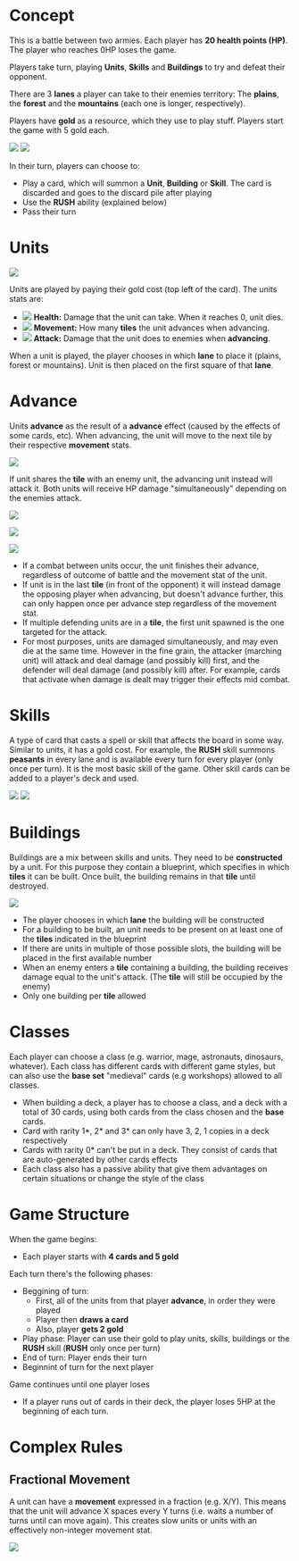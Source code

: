 # Concept

This is a battle between two armies. Each player has **20 health points (HP)**.
The player who reaches 0HP loses the game.

Players take turn, playing **Units**, **Skills** and **Buildings** to try and defeat their opponent.

There are 3 **lanes** a player can take to their enemies territory:
The **plains**, the **forest** and the **mountains** (each one is longer, respectively).

Players have **gold** as a resource, which they use to play stuff. Players start the game with 5 gold each.

![](./../Pictures/Board/BoardElements.png)
![](./../Pictures/Board/BoardElementsExplained.png)

In their turn, players can choose to:
- Play a card, which will summon a **Unit**, **Building** or **Skill**. The card is discarded and goes to the discard pile after playing
- Use the **RUSH** ability (explained below)
- Pass their turn

# Units

![](./../Pictures/Icons/BaseCard.png)

Units are played by paying their gold cost (top left of the card). The units stats are:
- ![](./../Pictures/Icons/HP.png) **Health:** Damage that the unit can take. When it reaches 0, unit dies.
- ![](./../Pictures/Icons/Movement.png) **Movement:** How many **tiles** the unit advances when advancing.
- ![](./../Pictures/Icons/Attack.png) **Attack:** Damage that the unit does to enemies when **advancing**.

When a unit is played, the player chooses in which **lane** to place it (plains, forest or mountains).
Unit is then placed on the first square of that **lane**.

# Advance

Units **advance** as the result of a **advance** effect (caused by the effects of some cards, etc).
When advancing, the unit will move to the next tile by their respective **movement** stats.

![](./../Pictures/Icons/March1.png)

If unit shares the **tile** with an enemy unit, the advancing unit instead will attack it.
Both units will receive HP damage "simultaneously" depending on the enemies attack.

![](./../Pictures/Icons/March2.png)

![](./../Pictures/Icons/March3.png)

![](./../Pictures/Icons/March4.png)

- If a combat between units occur, the unit finishes their advance, regardless of outcome of battle and the movement stat of the unit.
- If unit is in the last **tile** (in front of the opponent) it will instead damage the opposing player when advancing, but doesn't advance further, this can only happen once per advance step regardless of the movement stat.
- If multiple defending units are in a **tile**, the first unit spawned is the one targeted for the attack.
- For most purposes, units are damaged simultaneously, and may even die at the same time. However in the fine grain, the attacker (marching unit) will attack and deal damage (and possibly kill) first, and the defender will deal damage (and possibly kill) after. For example, cards that activate when damage is dealt may trigger their effects mid combat.

# Skills

A type of card that casts a spell or skill that affects the board in some way.
Similar to units, it has a gold cost.
For example, the **RUSH** skill summons **peasants** in every lane and is available every turn for every player (only once per turn).
It is the most basic skill of the game.
Other skill cards can be added to a player's deck and used.

![](./../Pictures/BaseSet/1.png)
![](./../Pictures/BaseSet/2.png)

# Buildings

Buildings are a mix between skills and units.
They need to be **constructed** by a unit. For this purpose they contain a blueprint, which specifies in which **tiles** it can be built.
Once built, the building remains in that **tile** until destroyed.

![](./../Pictures/BaseSet/3.png)

- The player chooses in which **lane** the building will be constructed
- For a building to be built, an unit needs to be present on at least one of the **tiles** indicated in the blueprint
- If there are units in multiple of those possible slots, the building will be placed in the first available number
- When an enemy enters a **tile** containing a building, the building receives damage equal to the unit's attack. (The **tile** will still be occupied by the enemy)
- Only one building per **tile** allowed

# Classes

Each player can choose a class (e.g. warrior, mage, astronauts, dinosaurs, whatever).
Each class has different cards with different game styles, but can also use the **base set** "medieval" cards (e.g workshops) allowed to all classes.
- When building a deck, a player has to choose a class, and a deck with a total of 30 cards, using both cards from the class chosen and the **base** cards.
- Card with rarity 1*, 2* and 3* can only have 3, 2, 1 copies in a deck respectively
- Cards with rarity 0* can't be put in a deck. They consist of cards that are auto-generated by other cards effects
- Each class also has a passive ability that give them advantages on certain situations or change the style of the class

# Game Structure

When the game begins:
- Each player starts with **4 cards and 5 gold**

Each turn there's the following phases:
- Beggining of turn:
    - First, all of the units from that player **advance**, in order they were played
    - Player then **draws a card**
    - Also, player **gets 2 gold**
- Play phase: Player can use their gold to play units, skills, buildings or the **RUSH** skill (**RUSH** only once per turn)
- End of turn: Player ends their turn
- Beginnint of turn for the next player

Game continues until one player loses

- If a player runs out of cards in their deck, the player loses 5HP at the beginning of each turn.

# Complex Rules
## Fractional Movement

A unit can have a **movement** expressed in a fraction (e.g. X/Y).
This means that the unit will advance X spaces every Y turns (i.e. waits a number of turns until can move again).
This creates slow units or units with an effectively non-integer movement stat.

![](./../Pictures/BaseSet/13.png)